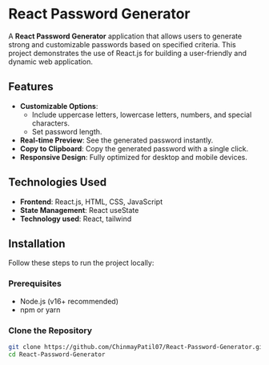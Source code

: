 # React Password Generator

A **React Password Generator** application that allows users to generate strong and customizable passwords based on specified criteria. This project demonstrates the use of React.js for building a user-friendly and dynamic web application.

## Features

- **Customizable Options**: 
  - Include uppercase letters, lowercase letters, numbers, and special characters.
  - Set password length.
- **Real-time Preview**: See the generated password instantly.
- **Copy to Clipboard**: Copy the generated password with a single click.
- **Responsive Design**: Fully optimized for desktop and mobile devices.

## Technologies Used

- **Frontend**: React.js, HTML, CSS, JavaScript
- **State Management**: React useState
- **Technology used**: React, tailwind

## Installation

Follow these steps to run the project locally:

### Prerequisites
- Node.js (v16+ recommended)
- npm or yarn

### Clone the Repository
```bash
git clone https://github.com/ChinmayPatil07/React-Password-Generator.git
cd React-Password-Generator
